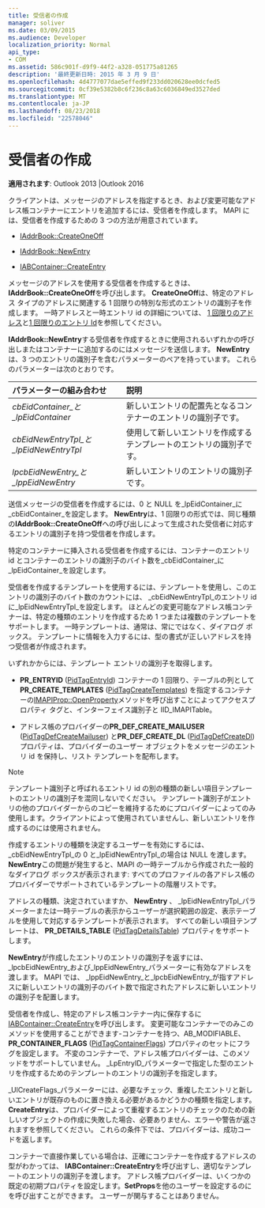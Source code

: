 ```yaml
---
title: 受信者の作成
manager: soliver
ms.date: 03/09/2015
ms.audience: Developer
localization_priority: Normal
api_type:
- COM
ms.assetid: 586c901f-d9f9-44f2-a328-051775a81265
description: '最終更新日時: 2015 年 3 月 9 日'
ms.openlocfilehash: 4d4777077dae5effed9f233dd020628ee0dcfed5
ms.sourcegitcommit: 0cf39e5382b8c6f236c8a63c6036849ed3527ded
ms.translationtype: MT
ms.contentlocale: ja-JP
ms.lasthandoff: 08/23/2018
ms.locfileid: "22578046"
---
```

# <a name="creating-a-recipient"></a>受信者の作成

  
  
**適用されます**: Outlook 2013 |Outlook 2016 
  
クライアントは、メッセージのアドレスを指定するとき、および変更可能なアドレス帳コンテナーにエントリを追加するには、受信者を作成します。 MAPI には、受信者を作成するための 3 つの方法が用意されています。
  
- [IAddrBook::CreateOneOff](iaddrbook-createoneoff.md)
    
- [IAddrBook::NewEntry](iaddrbook-newentry.md)
    
- [IABContainer::CreateEntry](iabcontainer-createentry.md)
    
メッセージのアドレスを使用する受信者を作成するときは、 **IAddrBook::CreateOneOff**を呼び出します。 **CreateOneOff**は、特定のアドレス タイプのアドレスに関連する 1 回限りの特別な形式のエントリの識別子を作成します。 一時アドレスと一時エントリ id の詳細については、 [1 回限りのアドレス](one-off-addresses.md)と[1 回限りのエントリ Id](one-off-entry-identifiers.md)を参照してください。
  
**IAddrBook::NewEntry**する受信者を作成するときに使用されるいずれかの呼び出しまたはコンテナーに追加するのにはメッセージを送信します。 **NewEntry**は、3 つのエントリの識別子を含むパラメーターのペアを持っています。 これらのパラメーターは次のとおりです。 
  
|**パラメーターの組み合わせ**|**説明**|
|:-----|:-----|
| _cbEidContainer_と_lpEidContainer_ <br/> |新しいエントリの配置先となるコンテナーのエントリの識別子です。  <br/> |
| _cbEidNewEntryTpl_と_lpEidNewEntryTpl_ <br/> |使用して新しいエントリを作成するテンプレートのエントリの識別子です。  <br/> |
| _lpcbEidNewEntry_と_lppEidNewEntry_ <br/> |新しいエントリのエントリの識別子です。  <br/> |
   
送信メッセージの受信者を作成するには、0 と NULL を_lpEidContainer_に_cbEidContainer_を設定します。 **NewEntry**は、1 回限りの形式では、同じ種類の**IAddrBook::CreateOneOff**への呼び出しによって生成された受信者に対応するエントリの識別子を持つ受信者を作成します。 
  
特定のコンテナーに挿入される受信者を作成するには、コンテナーのエントリ id とコンテナーのエントリの識別子のバイト数を_cbEidContainer_に_lpEidContainer_を設定します。 
  
受信者を作成するテンプレートを使用するには、テンプレートを使用し、このエントリの識別子のバイト数のカウントには、 _cbEidNewEntryTpl_のエントリ id に_lpEidNewEntryTpl_を設定します。 ほとんどの変更可能なアドレス帳コンテナーは、特定の種類のエントリを作成するため 1 つまたは複数のテンプレートをサポートします。 一時テンプレートは、通常は、常にではなく、ダイアログ ボックス。 テンプレートに情報を入力するには、型の書式が正しいアドレスを持つ受信者が作成されます。 
  
いずれかからには、テンプレート エントリの識別子を取得します。
  
- **PR_ENTRYID** ([PidTagEntryId](pidtagentryid-canonical-property.md)) コンテナーの 1 回限り、テーブルの列として**PR_CREATE_TEMPLATES** ([PidTagCreateTemplates](pidtagcreatetemplates-canonical-property.md)) を指定するコンテナーの[IMAPIProp::OpenProperty](imapiprop-openproperty.md)メソッドを呼び出すことによってアクセスプロパティ タグと、インターフェイス識別子と IID_IMAPITable。 
    
- アドレス帳のプロバイダーの**PR_DEF_CREATE_MAILUSER** ([PidTagDefCreateMailuser](pidtagdefcreatemailuser-canonical-property.md)) と**PR_DEF_CREATE_DL** ([PidTagDefCreateDl](pidtagdefcreatedl-canonical-property.md)) プロパティは、プロバイダーのユーザー オブジェクトをメッセージのエントリ id を保持し、リスト テンプレートを配布します。 
    
> [!NOTE]
> テンプレート識別子と呼ばれるエントリ id の別の種類の新しい項目テンプレートのエントリの識別子を混同しないでください。 テンプレート識別子がエントリの他のプロバイダーからのコピーを維持するためにプロバイダーによってのみ使用します。クライアントによって使用されていませんし、新しいエントリを作成するのには使用されません。 
  
作成するエントリの種類を決定するユーザーを有効にするには、 _cbEidNewEntryTpl_の 0 と_lpEidNewEntryTpl_の場合は NULL を渡します。 **NewEntry**この問題が発生すると、MAPI の一時テーブルから作成された一般的なダイアログ ボックスが表示されます: すべてのプロファイルの各アドレス帳のプロバイダーでサポートされているテンプレートの階層リストです。 
  
アドレスの種類、決定されていますか、 **NewEntry** 、 _lpEidNewEntryTpl_パラメーターまたは一時テーブルの表示からユーザーが選択範囲の設定、表示テーブルを使用して対応するテンプレートが表示されます。 すべての新しい項目テンプレートは、 **PR_DETAILS_TABLE** ([PidTagDetailsTable](pidtagdetailstable-canonical-property.md)) プロパティをサポートします。 
  
**NewEntry**が作成したエントリのエントリの識別子を返すには、 _lpcbEidNewEntry_および_lppEidNewEntry_パラメーターに有効なアドレスを渡します。 MAPI では、 _lppEidNewEntry_と_lpcbEidNewEntry_が指すアドレスに新しいエントリの識別子のバイト数で指定されたアドレスに新しいエントリの識別子を配置します。
  
受信者を作成し、特定のアドレス帳コンテナー内に保存するに[IABContainer::CreateEntry](iabcontainer-createentry.md)を呼び出します。 変更可能なコンテナーでのみこのメソッドを使用することができます-コンテナーを持つ、AB_MODIFIABLE、 **PR_CONTAINER_FLAGS** ([PidTagContainerFlags](pidtagcontainerflags-canonical-property.md)) プロパティのセットにフラグを設定します。 不変のコンテナーで、アドレス帳プロバイダーは、このメソッドをサポートしていません。 _LpEntryID_パラメーターで指定した型のエントリを作成するためのテンプレートのエントリの識別子を指定します。 
  
_UlCreateFlags_パラメーターには、必要なチェック、重複したエントリと新しいエントリが既存のものに置き換える必要があるかどうかの種類を指定します。 **CreateEntry**は、プロバイダーによって重複するエントリのチェックのための新しいオブジェクトの作成に失敗した場合、必要ありません、エラーや警告が返されますを参照してください。 これらの条件下では、プロバイダーは、成功コードを返します。 
  
コンテナーで直接作業している場合は、正確にコンテナーを作成するアドレスの型がわかっては、 **IABContainer::CreateEntry**を呼び出すし、適切なテンプレートのエントリの識別子を渡します。 アドレス帳プロバイダーは、いくつかの既定の初期プロパティを設定します。**SetProps**を他のユーザーを設定するのにを呼び出すことができます。 ユーザーが関与することはありません。 
  


